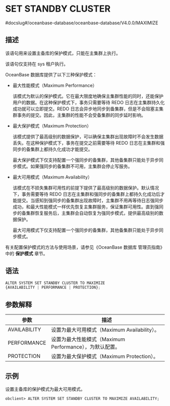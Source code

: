 SET STANDBY CLUSTER 
========================================
#docslug#/oceanbase-database/oceanbase-database/V4.0.0/MAXIMIZE


描述 
-----------------------

该语句用来设置主备库的保护模式，只能在主集群上执行。

该语句仅支持在 sys 租户执行。

OceanBase 数据库提供了以下三种保护模式：

* 最大性能模式（Maximum Performance）

  该模式为默认的保护模式。它在最大限度地确保主集群性能的同时，还能保护用户的数据。在这种保护模式下，事务只需要等待 REDO 日志在主集群持久化成功就可以立即提交。REDO 日志会异步地同步到备集群，但是不会阻塞主集群事务的提交。因此，主集群的性能不会受备集群的同步延时影响。
  

* 最大保护模式（Maximum Protection）

  该模式提供了最高级别的数据保护，可以确保主集群出现故障时不会发生数据丢失。在这种保护模式下，事务在提交之前需要等待 REDO 日志在主集群和强同步的备集群上都持久化成功才能提交。

  最大保护模式下仅支持配置一个强同步的备集群，其他备集群只能处于异步同步模式。如果强同步的备集群不可用，主集群会停止写服务。
  

* 最大可用模式（Maximum Availability）

  该模式在不损失集群可用性的前提下提供了最高级别的数据保护。默认情况下，事务需要等待 REDO 日志在主集群和强同步的备集群上都持久化成功后才能提交。当感知到强同步的备集群出现故障时，主集群不用再等待日志强同步成功，和最大性能模式一样优先恢复主集群服务，保证集群可用性。直到强同步的备集群恢复服务后，主集群会自动恢复为强同步模式，提供最高级别的数据保护。

  最大可用模式下仅支持配置一个强同步的备集群，其他备集群只能处于异步同步模式。
  




有关配置保护模式的方法与使用场景，请参见《OceanBase 数据库 管理员指南》中的 **保护模式** 章节。

语法 
-----------------------

```javascript
ALTER SYSTEM SET STANDBY CLUSTER TO MAXIMIZE
{AVAILABILITY | PERFORMANCE | PROTECTION};
```



参数解释 
-------------------------



|    **参数**    |                **描述**                 |
|--------------|---------------------------------------|
| AVAILABILITY | 设置为最大可用模式（Maximum Availability）。      |
| PERFORMANCE  | 设置为最大性能模式（Maximum Performance），为默认配置。 |
| PROTECTION   | 设置为最大保护模式（Maximum Protection）。        |



示例 
-----------------------

设置主备库的保护模式为最大可用模式。

```unknow
obclient> ALTER SYSTEM SET STANDBY CLUSTER TO MAXIMIZE AVAILABILITY;
```


